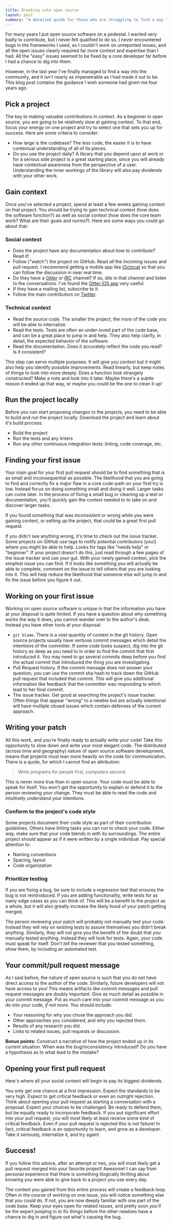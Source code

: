```yaml
---
title: Breaking into open source
layout: post
summary: "A detailed guide for those who are struggling to find a way to contribute to open source"
---
```


For many years I put open source software on a pedestal. I wanted very badly to
contribute, but I never felt qualified to do so. I never encountered bugs in
the frameworks I used, so I couldn't work on unreported issues, and all the
open issues clearly required far more context and expertise than I had. All the
"easy" issues seemed to be fixed by a core developer far before I had a chance
to dig into them.

However, in the last year I've finally managed to find a way into the
community, and it isn't nearly as impenetrable as I had made it out to be. This
blog post contains the guidance I wish someone had given me four years ago.

## Pick a project

The key to making valuable contributions in context. As a beginner in open
source, you are going to be relatively slow at gaining context. To that end,
focus your energy on one project and try to select one that sets you up for
success. Here are some criteria to consider:

* How large is the codebase? The less code, the easier it is to have contextual
  understanding of all of its pieces.
* Do you use the project daily? A library that you depend upon at work or for
  a serious side project is a great starting place, since you will already have
  contextual awareness from the perspective of a user. Understanding the inner
  workings of the library will also pay dividends with your other work.

## Gain context

Once you've selected a project, spend at least a few weeks gaining context on
that project. You should be trying to gain technical context (how does the
software function?) as well as social context (how does the core team work?
What are their goals and norms?). Here are some ways you could go about that:

### Social context

* Does the project have any documentation about how to contribute? Read it!
* Follow ("watch") the project on GitHub. Read _all_ the incoming issues and
  pull request. I recommend getting a mobile app like [iOctocat] so that you
  can follow the discussion in near real time.
* Do they have a [Gitter] or [IRC] channel? If so, idle in that channel and
  listen to the conversations. I've found the [Gitter iOS app] very useful.
* If they have a mailing list, subscribe to it.
* Follow the main contributors on [Twitter].

### Technical context

* Read the source code. The smaller the project, the more of the code you will
  be able to internalize.
* Read the tests. Tests are often an under-loved part of the code base, and can
  be a great place to jump in and help. They also help clarify, in detail, the
  expected behavior of the software.
* Read the documentation. Does it accurately reflect the code you read? Is it
  consistent?

This step can serve multiple purposes. It will give you context but it might
also help you identify possible improvements. Read linearly, but keep notes of
things to look into more deeply. Does a function look strangely constructed?
Make a note and look into it later. Maybe there's a subtle reason it ended up
that way, or maybe you could be the one to clean it up!

## Run the project locally

Before you can start proposing changes to the projects, you need to be able to
build and run the project locally. Download the project and learn about it's
build process:

* Build the project
* Run the tests and any linters
* Run any other continuous integration tests: linting, code coverage, etc.

## Finding your first issue

Your main goal for your first pull request should be to find something that is
as small and inconsequential as possible. The likelihood that you are going to
find and correctly fix a major flaw in a core code-path on your first try is
low. Instead focus on doing something small and doing it well. Larger tasks
can come later. In the process of fixing a small bug or cleaning up a test or
documentation, you'll quickly gain the context needed to to take on and
discover larger tasks.

If you found something that was inconsistent or wrong while you were gaining
context, or setting up the project, that could be a great first pull request. 

If you didn't see anything wrong, it's time to check out the issue tracker.
Some projects on GitHub use tags to notify potential contributors (you!) where
you might be able to help. Looks for tags like "needs help" or "beginner". If
your project doesn't do this, just read through a few pages of the issue
tracker and use your gut. With your newly gained context, pick the simplest
issue you can find. If it looks like something you will actually be able to
complete, comment on the issue to tell others that you are looking into it.
This will help reduce the likelihood that someone else will jump in and fix the
issue before you figure it out.

## Working on your first issue

Working on open source software is unique in that the information you have at
your disposal is quite limited. If you have a question about why something
works the way it does, you cannot wander over to the author's desk. Instead you
have other tools at your disposal:

* `git blame`. There is a _vast_ quantity of context in the git history. Open
  source projects usually have verbose commit messages which detail the
  intentions of the committer. If some code looks suspect, dig into the git
  history as deep as you need to in order to find the commit that first
  introduced it. You may need to go several commits deep before you find the
  actual commit that introduced the thing you are investigating.
* Pull Request history. If the commit message does not answer your question,
  you can use the commit sha hash to track down the GitHub pull request that
  included that commit. This will give you additional information like feedback
  that the committer was responding to which lead to her final commit.
* The issue tracker. Get good at searching the project's issue tracker. Often
  things that appear "wrong" to a newbie but are actually intentional will have
  multiple closed issues which contain defenses of the current approach.

## Writing your patch

All this work, and you're finally ready to actually write your code! Take this
opportunity to slow down and write your most elegant code. The distributed
(across time and geography) nature of open source software development, means
that projects must lean more heavily on the code for communication. There is
a quote, for which I cannot find an attribution:

> Write programs for people first, computers second

This is never more true than in open source. Your code _must_ be able to speak
for itself. You won't get the opportunity to explain or defend it to the person
reviewing your change. They must be able to read the code and intuitively
understand your intentions.

### Conform to the project's code style

Some projects document their code style as part of their contribution
guidelines. Others have linting tasks you can run to check your code. Either
way, make sure that your code blends in with its surroundings. The entire
project should appear as if it were written by a single individual. Pay special
attention to:

* Naming conventions
* Spacing, layout
* Code organization

### Prioritize testing

If you are fixing a bug, be sure to include a regression test that ensures the
bug is not reintroduced. If you are adding functionality, write tests for as
many edge cases as you can think of. This will be a benefit to the project as
a whole, but it will also greatly increase the likely hood of your patch
getting merged.

The person reviewing your patch will probably not manually test your code.
Instead they will rely on existing tests to assure themselves you didn't break
anything. Similarly, they will not give you the benefit of the doubt that _you_
manually tested anything. Instead they will look for tests. Again, your code
must speak for itself. Don't _tell_ the reviewer that you tested something,
_show_ them, by including an automated test.

## Your commit/pull request message

As I said before, the nature of open source is such that you do not have direct
access to the author of the code. Similarly, future developers will not have
access to you! This means artifacts like commit messages and pull request
messages are doubly important. Give as much detail as possible in your commit
message. Put as much care into your commit message as you do into your code,
_if not more_. You should include:

* Your reasoning for why you chose the approach you did.
* Other approaches you considered, and why you rejected them.
* Results of any research you did.
* Links to related issues, pull requests or discussion.

__Bonus points:__ Construct a narrative of how the project ended up in its
current situation. When was the bug/inconsistency introduced? Do you have
a hypothesis as to what lead to the mistake?

## Opening your first pull request

Here's where all your social context will begin to pay its biggest dividends.

You only get one chance at a first impression. Expect the standards to be very
high. Expect to get critical feedback or even an outright rejection. Think
about opening your pull request as starting a conversation with a proposal.
Expect your choices to be challenged. Be ready to defend them, but be equally
ready to incorporate feedback. If you put significant effort into your pull
request, you will most likely at least receive some kind of critical feedback.
Even if your pull request is rejected this is not failure! In fact, critical
feedback is an opportunity to learn, and grow as a developer. Take it
seriously, internalize it, and try again!

## Success!

If you follow this advice, after an attempt or two, you will most likely get
a pull request merged into your favorite project! Awesome! I can say from
personal experience that there is something illogically thrilling about knowing
you were able to give back to a project you use every day.

The context you gained from this entire process will create a feedback loop.
Often in the course of working on one issue, you will notice something else
that you could do. If not, you are now deeply familiar with one part of the
code base. Keep your eyes open for related issues, and pretty soon _you'll_ be
the expert jumping in to fix things before the other newbies have a chance to
dig in and figure out what's causing the bug.

[iOctocat]: https://ioctocat.com/
[Gitter]: https://gitter.im/
[IRC]: https://en.wikipedia.org/wiki/Internet_Relay_Chat
[Gitter iOS App]: https://search.itunes.apple.com/WebObjects/MZContentLink.woa/wa/link?mt=8&path=apps%2fgitter
[Twitter]: https://twitter.com
